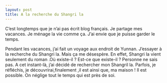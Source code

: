 ```yaml
---
layout: post
title: A la recherche du Shangri la
---
```


C’est longtemps que je n’ai pas écrit blog français. Je partage mes vacances. Je ménage la vie comme ça. J’ai envie que je puisse garder le temps.

Pendant les vacances, j’ai fait un voyage aux endroit de Yunnan. J’essayer à la recherche du Shangri la. Mais ça me désespère. En effet, Shangri la vient seulement du roman .Où existe-il ? Est-ce que existe-il ? Personne ne sais pas. A cet instant-là, j’ai décidé de rechercher mon Shangril la. Parfois, je réfléchis, je découvrirai,finalement ,il est ainsi que, ma maison ! Il est possible. On néglige tout le temps qui est près de soi.
